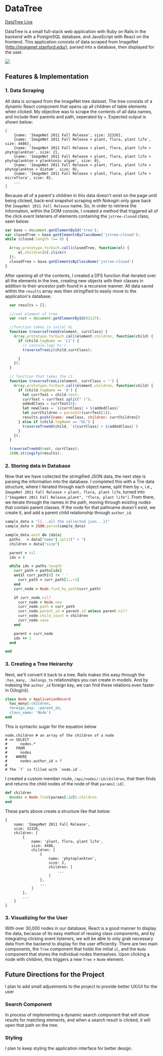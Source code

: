 # DataTree

[DataTree Live][host]

[host]: http://data-tree.herokuapp.com


DataTree is a small full-stack web application with Ruby on Rails in the backend with a PostgreSQL database, and JavaScript with React on the frontend. This application consists of data scraped from ImageNet (http://imagenet.stanford.edu/), parsed into a database, then displayed for the user.

<a href="http://flipthru.herokuapp.com">
  <img src="https://raw.githubusercontent.com/kpam92/data_tree/master/app/assets/images/screenshot.png"/>
</a>

## Features & Implementation

### 1. Data Scraping

All data is scraped from the ImageNet tree dataset. The tree consists of a dynamic React component that opens up all children of table elements when clicked. My objective was to scrape the contents of all data names, and include their parents and path, seperated by `>`. Expected output is shown below:

```
[
    {name: 'ImageNet 2011 Fall Release', size: 32326},
    {name: 'ImageNet 2011 Fall Release > plant, flora, plant life', size: 4486},
    {name: 'ImageNet 2011 Fall Release > plant, flora, plant life > phytoplankton', size: 2},
    {name: 'ImageNet 2011 Fall Release > plant, flora, plant life > phytoplankton > planktonic algae', size: 0},
    {name: 'ImageNet 2011 Fall Release > plant, flora, plant life > phytoplankton > diatom', size: 0},
    {name: 'ImageNet 2011 Fall Release > plant, flora, plant life > microflora', size: 0},
    ...
]
```

Because all of a parent's children in this data doesn't exist on the page until being clicked, back-end snapshot scraping with Nokogiri only gave back the `ImageNet 2011 Fall Release` name. So, in order to retrieve the information, within the DOM console, I created a method that triggered all of the click event listeners of elements containing the `jstree-closed` class, seen below:

```javascript
var base = document.getElementById('tree');
var closedTree = base.getElementsByClassName('jstree-closed');
while (closed.length !== 0) {

  Array.prototype.forEach.call(closedTree, function(el) {
      el.children[0].click()
  });
  closedTree = base.getElementsByClassName('jstree-closed')
}
```

After opening all of the contents, I created a DFS function that iterated over all the elements in the tree, creating new objects with their classes in addition to their ancestor path found in a recursive manner. All data saved within the `results` array was then stringified to easily move to the application's database.

```javascript
  var results = [];

  //root element of tree
  var root = document.getElementById(82127);

  //function takes in inital UL
  function traverseTreeUd(element, currClass) {
    Array.prototype.forEach.call(element.children, function(child) {
      if (child.tagName == 'LI') {
        // console.log('hi')
        traverseTreeLi(child,currClass);

      }
    });
  }

  // function that takes the LI
  function traverseTreeLi(element, currClass = '') {
    Array.prototype.forEach.call(element.children, function(child) {
      if (child.tagName == 'A') {
        let currText = child.text;
        currText = currText.split(" (");
        addedClass = currText[0];
        let newClass = `${currClass} > ${addedClass}`
        let currChildren = parseInt(currText[1]);
        results.push({name: newClass, children: currChildren})
      } else if (child.tagName == "UL") {
        traverseTreeUd(child, `${currClass} > ${addedClass}`)
      }
    });
  }

  traverseTreeUd(root, currClass);
  JSON.stringify(results);
```

### 2. Storing data in Database

Now that we have collected the stringified JSON data, the next step is parsing the information into the database. I completed this with a Trie data structure, where I iterated through each object name, split them by `>`, i.e., `ImageNet 2011 Fall Release > plant, flora, plant life`, turned into `["ImageNet 2011 Fall Release,plant", "flora, plant life"]`. From there, we iterate through the names in the path, moving through existing nodes that contain parent classes. If the node for that pathname doesn't exist, we create it, and add a parent child relationship through `author_id`.

```ruby
sample_data = "[{...all the collected json...}]"
sample_data = JSON.parse(sample_data)

sample_data.each do |data|
  paths   = data["name"].split(" > ")
  children = data["size"]

  parent = nil
  idx = 0

  while idx < paths.length
    curr_path = paths[idx]
    until curr_path[0] != ' '
      curr_path = curr_path[1..-1]
    end
    curr_node = Node.find_by_path(curr_path)

    if curr_node.nil?
      curr_node = Node.new
      curr_node.path = curr_path
      curr_node.parent_id = parent.id unless parent.nil?
      curr_node.child_count = children
      curr_node.save
    end

    parent = curr_node
    idx += 1
  end

end
```

### 3. Creating a Tree Heirarchy

Next, we'll convert it back to a tree. Rails makes this easy through the `:has_many, :belongs_to` relationships you can create in models. And by indexing the `author_id` foreign key, we can find these relations even faster in O(log(n)).
```Ruby
class Node < ApplicationRecord
  has_many(:children,
  foreign_key: :parent_id,
  class_name: 'Node')
end
```
This is syntactic sugar for the equation below
```
node.children # an array of the children of a node
# => SELECT
#      nodes.*
#    FROM
#      nodes
#    WHERE
#      nodes.author_id = ?
#
# The `?` is filled with `node.id`.
```


I created a custom member route, `/api/nodes/:id/children`, that then finds and returns the child nodes of the node of that `params[:id]`.

```Ruby
def children
  @nodes = Node.find(params[:id]).children
end
```
These parts above create a structure like that below:

```
{
    name: 'ImageNet 2011 Fall Release',
    size: 32326,
    children: [
        {
            name: 'plant, flora, plant life',
            size: 4486,
            children: [
                {
                    name: 'phytoplankton',
                    size: 2,
                    children: [
                        ...
                    ]
                },
                ...
            ]
        },
        ...
    ]
}
```

### 3. Visualizing for the User

With over 30,000 nodes in our database, React is a good manner to display the data, because of its easy method of reusing class components, and by integrating clicking event listeners, we will be able to only grab necessary data from the backend to display for the user efficiently. There are two main components, the `Tree` component that holds the initial `ul`, and the `Node` component that stores the individual nodes themselves. Upon clicking a node with children, this triggers a new `Tree` > `Node` element.

## Future Directions for the Project

I plan to add small adjustments to the project to provide better UX/UI for the user

### Search Component

In process of implementing a dynamic search component that will show results for matching elements, and when a search result is clicked, it will open that path on the tree.

### Styling

I plan to keep styling the application interface for better design.
